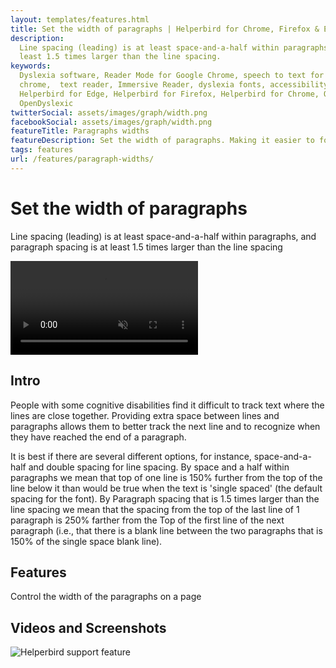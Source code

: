 ```yaml
---
layout: templates/features.html
title: Set the width of paragraphs | Helperbird for Chrome, Firefox & Edge
description:
  Line spacing (leading) is at least space-and-a-half within paragraphs, and paragraph spacing is at
  least 1.5 times larger than the line spacing.
keywords:
  Dyslexia software, Reader Mode for Google Chrome, speech to text for chrome, Text to speech for
  chrome,  text reader, Immersive Reader, dyslexia fonts, accessibility software, dyslexia software,
  Helperbird for Edge, Helperbird for Firefox, Helperbird for Chrome, Opendyslexic for Chrome,
  OpenDyslexic
twitterSocial: assets/images/graph/width.png
facebookSocial: assets/images/graph/width.png
featureTitle: Paragraphs widths
featureDescription: Set the width of paragraphs. Making it easier to focus and read.
tags: features
url: /features/paragraph-widths/
---
```





<div class="bg-white ">
	<div class="relative overflow-hidden">
		<div class="relative pb-12 sm:pb-12">
			<div class="mt-16 mx-auto max-w-7xl px-4 sm:mt-24 sm:px-6">
				<div class="text-center">
					<h1 class="text-4xl tracking-tight font-extrabold text-gray-900 sm:text-5xl md:text-6xl"><span class="block">Set the width of paragraphs</span> </h1>
					<p class="mt-3 max-w-md mx-auto text-base text-gray-500 sm:text-lg md:mt-5 md:text-xl md:max-w-3xl">

Line spacing (leading) is at least space-and-a-half within paragraphs, and paragraph spacing is at
least 1.5 times larger than the line spacing

</p>
				</div>
			</div>
		</div>
		<div class="relative">
			<div class="max-w-3xl mx-auto px-4 sm:px-6">
				<video autoplay="autoplay" class="relative rounded-lg shadow-lg" control="control" loop="loop" muted="muted" playsinline="playsinline"><source src="/assets/videos/home.webm" type="video/webm"><source src="/assets/videos/home.mp4" type="video/mp4"></video>
			</div>
		</div>
	</div>

</div>

<div class="relative py-16 bg-white overflow-hidden">
  <div class="relative px-4 sm:px-6 lg:px-8">
    <div class="mt-6 prose prose-pink prose-lg mx-auto">

<div class="mt-16 mx-auto max-w-7xl px-4 sm:mt-24 sm:px-6">







## Intro

People with some cognitive disabilities find it difficult to track text where the lines are close
together. Providing extra space between lines and paragraphs allows them to better track the next
line and to recognize when they have reached the end of a paragraph.

It is best if there are several different options, for instance, space-and-a-half and double spacing
for line spacing. By space and a half within paragraphs we mean that top of one line is 150% further
from the top of the line below it than would be true when the text is 'single spaced' (the default
spacing for the font). By Paragraph spacing that is 1.5 times larger than the line spacing we mean
that the spacing from the top of the last line of 1 paragraph is 250% farther from the Top of the
first line of the next paragraph (i.e., that there is a blank line between the two paragraphs that
is 150% of the single space blank line).

## Features

Control the width of the paragraphs on a page


## Videos and Screenshots
![Helperbird support feature](https://www.helperbird.com/assets/images/new/overlay/overlay.png)



   </div>
  </div>
</div>